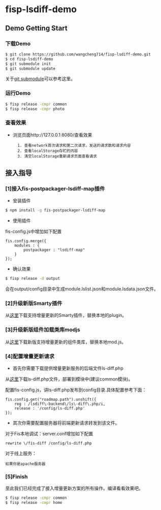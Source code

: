 fisp-lsdiff-demo
================

## Demo Getting Start

### 下载Demo

```sh
$ git clone https://github.com/wangcheng714/fisp-lsdiff-demo.git
$ cd fisp-lsdiff-demo
$ git submodule init
$ git submodule update
```

关于[git submodule](http://git-scm.com/docs/git-submodule)可以参考这里。

### 运行Demo

```sh
$ fisp release -cmpr common
$ fisp release -cmpr photo
```

### 查看效果

* 浏览页面http://127.0.0.1:8080/查看效果

        1. 查看network首次请求和第二次请求，发送的请求数和请求内容
        2. 查看localStorage存贮的内容
        3. 清空localStorage重新请求页面查看请求

## 接入指导

### [1]接入fis-postpackager-lsdiff-map插件

* 安装插件

```sh
$ npm install -g fis-postpackager-lsdiff-map
```

* 使用插件

fis-config.js中增加如下配置

	fis.config.merge({
		modules : {
			postpackager : "lsdiff-map"
		}
	});
	
* 确认效果

```sh
$ fisp release -d output
```

会在output/config目录中生成module.lslist.json和module.lsdata.json文件。

### [2]升级新版Smarty插件

从[这里](https://github.com/wangcheng714/fis-plus-lsidff-plugin)下载支持增量更新的Smarty插件，替换本地的plugin。

### [3]升级新版组件加载类库modjs

从[这里](https://github.com/2betop/mod/mod-ls.js)下载新版支持增量更新的组件类库，替换本地mod.js。

### [4]配置增量更新请求

* 首先你需要下载提供增量更新服务的后端文件ls-diff.php

从[这里](https://github.com/wangcheng714/fis-localstorage-php-backend)下载ls-diff.php文件，部署到模块中(建议common模块)。

配置fis-config.js，讲ls-diff.php发布到config目录.具体配置参考下面：

	fis.config.get("roadmap.path").unshift({
		reg : /lsdiff\-backend\/ls\-diff\.php/i,
		release : '/config/ls-diff.php'
	});

* 其次你需要配置服务器将前端更新请求转发到该文件。

对于Fis本地调试：server.conf增加如下配置

	rewrite \/fis-diff /config/ls-diff.php
		
对于线上服务：

	如果你是apache服务器
	
### [5]Finish

至此我们已经完成了接入增量更新方案的所有操作。编译看看效果吧。

```sh
$ fisp release -cmpr common
$ fisp release -cmpr home
```

	